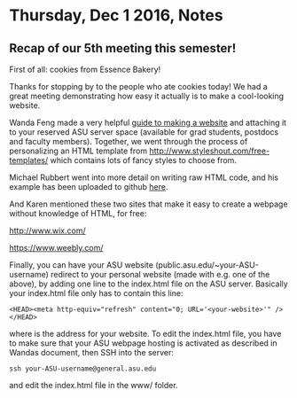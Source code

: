 # Thursday, Dec 1 2016, Notes

## Recap of our 5th meeting this semester!
First of all: cookies from Essence Bakery!

Thanks for stopping by to the people who ate cookies today! 
We had a great meeting demonstrating how easy it actually is to make a cool-looking website.

Wanda Feng made a very helpful 
[guide to making a website](https://docs.google.com/document/d/1_loQMuYhhYjqprTG8lOle1nWj5Y6o4mQmV2R_h8bWxY/edit?usp=sharing
) 
and attaching it 
to your reserved ASU server space (available for grad students, 
postdocs and faculty members). Together, we went through the process of 
personalizing an HTML template from http://www.styleshout.com/free-templates/ 
which contains lots of fancy styles to choose from.

Michael Rubbert went into more detail on writing raw HTML code, 
and his example has been uploaded to github 
[here](https://github.com/prickly-pythons/prickly-pythons/tree/master/code_from_meetings/websites/produce_website_example). 

And Karen mentioned these two sites that make it easy to create a webpage without knowledge of HTML, for free: 

http://www.wix.com/

https://www.weebly.com/

Finally, you can have your ASU website (public.asu.edu/~your-ASU-username) 
redirect to your personal website (made with e.g. one of the above), 
by adding one line to the index.html file on the ASU server. 
Basically your index.html file only has to contain this line:
```
<HEAD><meta http-equiv="refresh" content="0; URL='<your-website>'" /></HEAD>
```
where <your-website> is the address for your website. 
To edit the index.html file, you have to make sure that your ASU webpage hosting 
is activated as described in Wandas document, then SSH into the server:
```
ssh your-ASU-username@general.asu.edu
```
and edit the index.html file in the www/ folder.
